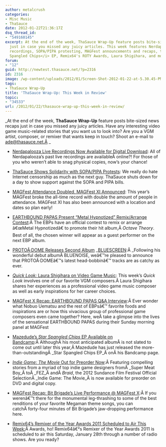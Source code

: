 ```yaml
---
author: metalcrush
categories:
- Misc Music
- ThaSauce
date: 2012-01-22T21:36:17Z
dsq_thread_id:
- "549160145"
excerpt: At the end of the week, ThaSauce Wrap-Up feature posts bite-sized news recaps
  just in case you missed any juicy articles. This week features Nerdapalooza live
  recordings, SOPA/PIPA protesting, MAGFest announcements and recaps, the <i>Star
  Spangled Chips</i> EP, Remix64's ROTY Awards, Laura Shigihara, and more.
forum:
- "12"
guid: http://newtest.thasauce.net/?p=2316
id: 2316
image: /wp-content/uploads/2012/01/Screen-Shot-2012-01-22-at-5.30.45-PM-75x63.png
tags:
- ThaSauce Wrap-Up
title: 'ThaSauce Wrap-Up: This Week in Review'
topic:
- "34533"
url: /2012/01/22/thasauce-wrap-up-this-week-in-review/
---
```


_At the end of the week, **ThaSauce Wrap-Up** feature posts bite-sized news recaps just in case you missed any juicy articles. Have any interesting video game music-related stories that you want us to look into? Are you a VGM artist, composer, or remixer that wants keep in touch? Shoot an e-mail to ade@thasauce.net.Â _

  * [Nerdapalooza Live Recordings Now Available for Digital Download](http://thasauce.net/2012/01/15/nerdapalooza-live-recordings-now-available-for-digital-download/): All of Nerdapalooza&#8217;s past live recordings are availableÂ online?! For those of you who weren&#8217;t able to snag physical copies, now&#8217;s your chance! 

  * [ThaSauce Shows Solidarity with SOPA/PIPA Protests](http://thasauce.net/2012/01/16/jan-18-internet-blackout-thasauce-shows-solidarity-with-sopapipa-protests/): We really do hate Internet censorship as much as the next guy. ThaSauce shuts down for a day to show support against the SOPA and PIPA bills. 

  * [MAGFest Attendance Doubled, MAGFest XI Announced](http://thasauce.net/2012/01/17/magfest-attendance-doubled-from-last-year/): This year&#8217;s MAGFest broke the all-time record with double the amount of people in attendance. MAGFest XI has also been announced with a location and dates so plan early! 

  * [EARTHBOUND PAPAS Present &#8220;Metal Hypnotized&#8221; Remix/Arrange Contest](http://thasauce.net/2012/01/17/earthbound-papas-present-metal-hypnotized-remixarrange-contest/):Â The EBPs have an official contest to remix or arrange â€œMetal Hypnotizedâ€ to promote their hit album,Â _Octave Theory_. Best of all, the chosen winner will appear as a guest performer on the next EBP album. 

  * [PROTOÂ·DOME Releases Second Album](http://thasauce.net/2012/01/19/proto%C2%B7dome-releases-second-album-bluescreen/) _[BLUESCREEN](http://thasauce.net/2012/01/19/proto%C2%B7dome-releases-second-album-bluescreen/):Â _Following his wonderful debut albumÂ BLUENOISE, weâ€™re pleased to announce that PROTOÂ·DOMEâ€™s latest head-bobbinâ€™ tracks are as catchy as ever. 

  * [_Quick Look:_ Laura Shigihara on Video Game Music](http://thasauce.net/2012/01/19/quick-look-laura-shigihara-on-video-game-music/): This week&#8217;s _Quick Look_ involves one of our favorite VGM composers.Â Laura Shigihara shares her experiences as a professional video game music composer as well as early inspirations for her career choices. 

  * [MAGFest X Recap: EARTHBOUND PAPAS Q&A Interview](http://thasauce.net/2012/01/21/magfest-x-recap-earthbound-papas-qa-interview/):Â Ever wonder what Nobuo Uematsu and the rest of EBPsâ€™ favorite foods and inspirations are or how this vivacious group of professional game composers even came together? Here, weÂ take a glimpse into the lives of the sensational EARTHBOUND PAPAS during their Sunday morning panel at MAGFest 

  * [Mazedude&#8217;s _Star Spangled Chips_ EP Available on Bandcamp](http://thasauce.net/2012/01/21/mazedude-presents-star-spangled-chips-ep/):Â AlthoughÂ his most anticipated albumÂ is not slated to come out until later this year,Â Mazedude has just released the more-than-outstandingÂ _Star Spangled Chips EP_Â onÂ his Bandcamp page. 

  * [_Indie Game: The Movie_ Out for Preorder Now](http://thasauce.net/2012/01/21/indie-game-the-movie-available-for-preorder-now/):Â Featuring compelling stories from a myriad of top indie game designers fromÂ _Super Meat Boy_Â toÂ _FEZ_Â andÂ _Braid_, the 2012 Sundance Film Festival Official SelectionÂ _Indie Game: The Movie_Â is now available for preorder on DVD and digital copy. 

  * [MAGFest Recap: Bit Brigade&#8217;s Live Performance @ MAGFest X](http://thasauce.net/2012/01/21/magfest-recap-bit-brigades-live-performance-magfest-x/):Â If you werenâ€™t there for the monumental leg-thrashing to some of the best renditions of your favorite Megaman theme songs, you can catchÂ forty-four minutes of Bit Brigade&#8217;s jaw-dropping performance here. 

  * [Remix64&#8217;s Remixer of the Year Awards 2011 Scheduled to Air This Week:](http://thasauce.net/2012/01/22/remix64s-remixer-of-the-year-awards-2011-scheduled-to-air-this-week/)Â Awards, ho! Remix64â€²s Remixer of the Year Awards 2011 is scheduled to air this Saturday, January 28th through a number of radio shows. Are you ready?